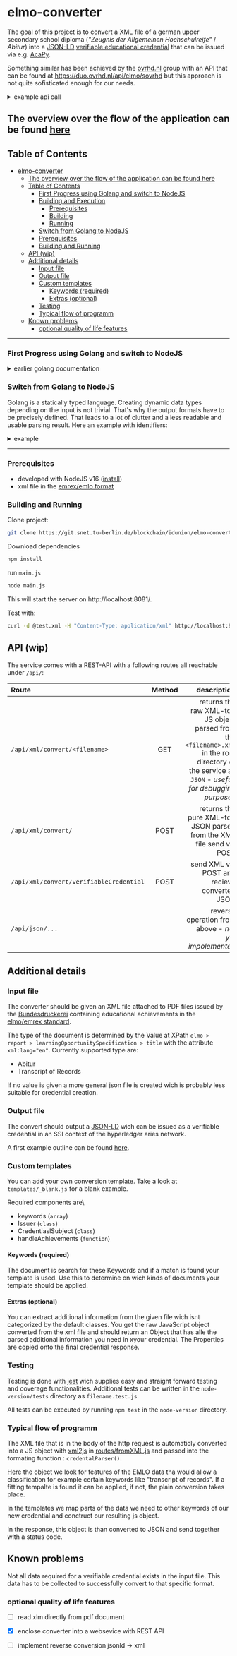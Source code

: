 # elmo-converter

The goal of this project is to convert a XML file of a german upper secondary school diploma (_"Zeugnis der Allgemeinen Hochschulreife"_ / _Abitur_) into a [JSON-LD](https://json-ld.org/) [verifiable educational credential](https://w3c-ccg.github.io/vc-ed-models/#approaches) that can be issued via e.g. [AcaPy](https://github.com/hyperledger/aries-cloudagent-python/blob/main/demo/AriesOpenAPIDemo.md).

Something similar has been achieved by the [ovrhd.nl](https://ovrhd.nl) group with an API that can be found at https://duo.ovrhd.nl/api/elmo/sovrhd but this approach is not quite sofisticated enough for our needs.

<details>
<summary>example api call</summary>

```sh
curl -d "example_elmo_emrex.xml" -H "Content-Type:text/plain;charset=utf-8" -X POST https://duo.ovrhd.nl/api/elmo/sovrhd
```

example response:

```json
[
   {
     "issuer": "did:dock:5D7Zy8Xh7s4SL61T6c5UoyzBFubNFq4ED4tQGsCJRR7ostxs",
     "@context": [
       "https://www.w3.org/2018/credentials/v1"
     ],
     "type": [
       "VerifiableCredential"
     ],
     "credentialSchema": {
       "id": "blob:dock:5EXTaPAeXJ4A8cSDEfwmrg9pW6egPnjvpmt2TteCBUu493no",
       "type": "JsonSchemaValidator2018"
     },
     "credentialSubject": {
       "id": "did:duo:1234567890abcd",
       "givenNames": "Mustermann",
       "familyName": "Max",
       "bday": "1999-12-30",
       "BRIN": "E",
       "issuer": "E",
       "reportTitle": "Abitur",
       "EQFLevel": "4",
       "LOSDescription": "higher education entrance qualification",
       "LOSTitle": "Abitur",
       "LOSType": "Degree Programme"
     }
   }
 ]
```
</details>


The overview over the flow of the application can be found [here](#typical-flow-of-programm)
---

## Table of Contents

- [elmo-converter](#elmo-converter)
  - [The overview over the flow of the application can be found here](#the-overview-over-the-flow-of-the-application-can-be-found-here)
  - [Table of Contents](#table-of-contents)
    - [First Progress using Golang and switch to NodeJS](#first-progress-using-golang-and-switch-to-nodejs)
    - [Building and Execution](#building-and-execution)
      - [Prerequisites](#prerequisites)
      - [Building](#building)
      - [Running](#running)
    - [Switch from Golang to NodeJS](#switch-from-golang-to-nodejs)
    - [Prerequisites](#prerequisites-1)
    - [Building and Running](#building-and-running)
  - [API (wip)](#api-wip)
  - [Additional details](#additional-details)
    - [Input file](#input-file)
    - [Output file](#output-file)
    - [Custom templates](#custom-templates)
      - [Keywords (required)](#keywords-required)
      - [Extras (optional)](#extras-optional)
    - [Testing](#testing)
    - [Typical flow of programm](#typical-flow-of-programm)
  - [Known problems](#known-problems)
    - [optional quality of life features](#optional-quality-of-life-features)



---

### First Progress using Golang and switch to NodeJS 

<details>

<summary>earlier golang documentation</summary>

### Building and Execution

#### Prerequisites
- golang 1.17 ([install](https://golang.org/doc/install))
- xml file in the [emrex/emlo format](https://github.com/emrex-eu/elmo-schemas)

Clone project

#### Building

```sh
git clone https://git.snet.tu-berlin.de/blockchain/idunion/elmo-converter.git
```
Download dependencies
```
cd elmo-converter/src
go mod download 
```

build project to output directory
```
go build -o ../bin/
```

If you only want to test the converter use `go run ./elmo-converter` and all build files will be temporary. See below for running commands. <br>
You can also use ``go install ./elmo-converter`` to build and store the executables in your go directory 
and be able to access them systemwide

#### Running

Navigate to the directory where you build your executables to and make sure your elmo xml file is stored in the same direectory.
````
./elmo-converter <path_to_xml_file>
````
</details>

### Switch from Golang to NodeJS
Golang is a statically typed language. Creating dynamic data types depending on the input is not trivial. 
That's why the output formats have to be precisely defined. That leads to a lot of clutter and a less readable and usable parsing result. Here an example with identifiers:

<details>
<summary>example</summary>
In Go we needed to have a list of identifiers to collect all potentially given formats of indetifiers and each would be an object with type and value

```json
learner:{
  identifiers:[
    identifier:{
      type: "ISCD",
      value: "12345678"
    },
    identifier:{
      type: "Matrikelnummer",
      value: "987654"
    },
    identifier:{
      type: "Student-ID",
      value: "456789"
    },
  ]
}

```

wich idealy would be formated like this:
```json
learner:{
  identifierISCD : "12345678",
  identifierMatrNr : "987654",
  identifierStId: "456789"
}
```
or 
```json
learner:{
  identifiers:[
    ISCD : "12345678",
    MatrNr : "987654",
    StudentId: "456789"
  ]
}
```

Further would any field, that is expected but not found filled with a null value wich results in even more clutter.
An example can be found in the `credential.js`
</details>

--- 

### Prerequisites
- developed with NodeJS v16 ([install](https://nodejs.org))
- xml file in the [emrex/emlo format](https://github.com/emrex-eu/elmo-schemas)

### Building and Running

Clone project:
```sh
git clone https://git.snet.tu-berlin.de/blockchain/idunion/elmo-converter.git
```
Download dependencies
```sh
npm install
```

run `main.js`
```sh
node main.js
```

This will start the server on http://localhost:8081/.

Test with:

```sh
curl -d @test.xml -H "Content-Type: application/xml" http://localhost:8081/api/xml/convert/
```

## API (wip)
The service comes with a REST-API with a following routes all reachable under `/api/`:

| Route         | Method      | description |
| :---         | :---:    | ---:          |
| `/api/xml/convert/<filename>`      | GET | returns the raw XML-to-JS object parsed from the `<filename>.xml` in the root directory of the service as `JSON` - _usefull for debugging purposes_ |
| `/api/xml/convert/`      | POST | returns the pure XML-to-JSON parsed from the XML file send via POST |
| `/api/xml/convert/verifiableCredential`       | POST  | send XML via POST and recieve converted JSON|
| `/api/json/...`       |   | reverse operation from above - _not yet impolemented_|


## Additional details
### Input file

The converter should be given an XML file attached to PDF files issued by 
the [Bundesdruckerei](https://www.bundesdruckerei.de/) containing  educational achievements in the [elmo/emrex standard](https://github.com/emrex-eu/elmo-schemas).

The type of the document is determined by the Value at XPath `elmo > report > learningOpportunitySpecification > title` with the attribute `xml:lang="en"`. 
Currently supported type are:

- Abitur
- Transcript of Records

If no value is given a more general json file is created wich is probably less suitable for credential creation.

### Output file
The convert should output a [JSON-LD](https://json-ld.org/) wich can be issued as a verifiable credential in an SSI context of the hyperledger aries network.

A first example outline can be found [here](./complementary_files/example_abi.json).

### Custom templates

You can add your own conversion template. Take a look at `templates/_blank.js` for a blank example.

Required components are\\
- keywords (`array`)
- Issuer (`class`)
- CredentiaslSubject (`class`)
- handleAchievements (`function`)


#### Keywords (required)

The document is search for these Keywords and if a match is found your template is used.
Use this to determine on wich kinds of documents your template should be applied.

#### Extras (optional)

You can extract additional information from the given file wich isnt categorized by the default classes.
You get the raw JavaScript object converted from the xml file and should return an Object that has alle the parsed additional information you need in xyour credential. The Properties are copied onto the final credential response.

### Testing

Testing is done with [jest](https://jestjs.io/) wich supplies easy and straight forward testing and coverage functionalities. Additional tests can be written in the `node-version/tests` directory as `filename.test.js`.

All tests can be executed by running `npm test` in the `node-version` directory.

### Typical flow of programm
The XML file that is in the body of the http request is automaticly converted into a JS object with [xml2js](https://www.npmjs.com/package/xml2js) in [routes/fromXML.js](../routes/fromXML.js) and passed into the formating function : `credentalParser()`.

[Here](/utils/credentialParser.js)
the object we look for features of the EMLO data tha would allow a classification for example certain keywords like "transcript of records".
If a fitting tempalte is found it can be applied, if not, the plain conversion takes place.

In the templates we map parts of the data we need to other keywords of our new credential and conctruct our resulting js object.

In the response, this object is than converted to JSON and send together with a status code.

## Known problems

Not all data required for a verifiable credential exists in the input file. This data has to be collected to successfully convert to that specific format.

### optional quality of life features
- [ ] read xlm directly from pdf document
- [x] enclose converter into a websevice with REST API
- [ ] implement reverse conversion jsonld -> xml

